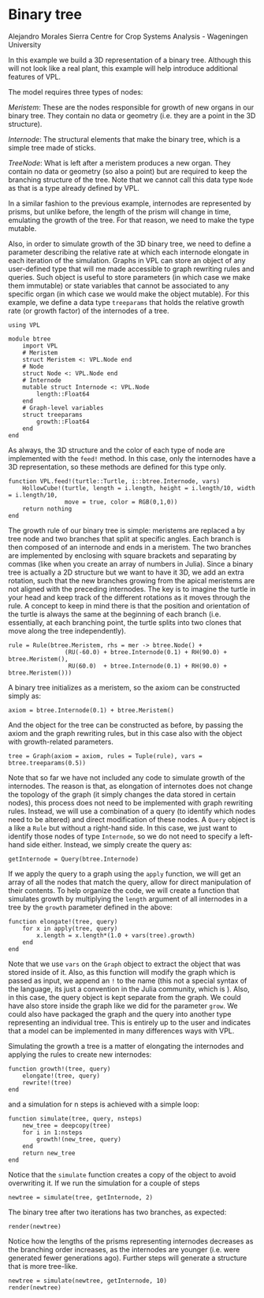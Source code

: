 
# Binary tree
Alejandro Morales Sierra 
Centre for Crop Systems Analysis - Wageningen University

In this example we build a 3D representation of a binary tree. Although this
will not look like a real plant, this example will help introduce additional
features of VPL.

The model requires three types of nodes:

*Meristem*: These are the nodes responsible for growth of new organs in our
binary tree. They contain no data or geometry (i.e. they are a point in the 3D
structure).  

*Internode*: The structural elements that make the binary tree, which is a
simple tree made of sticks.  

*TreeNode*: What is left after a meristem produces a new organ. They contain no
data or geometry (so also a point) but are required to keep the branching
structure of the tree. Note that we cannot call this data type `Node` as that is
a type already defined by VPL.

In a similar fashion to the previous example, internodes are represented by
prisms, but unlike before, the length of the prism will change in time,
emulating the growth of the tree. For that reason, we need to make the type
mutable.

Also, in order to simulate growth of the 3D binary tree, we need to define a
parameter describing the relative rate at which each internode elongate in each
iteration of the simulation. Graphs in VPL can store an object of any
user-defined type that will me made accessible to graph rewriting rules and
queries. Such object is useful to store parameters (in which case we make them
immutable) or state variables that cannot be associated to any specific organ
(in which case we would make the object mutable). For this example, we define a
data type `treeparams` that holds the relative growth rate (or growth factor) of
the internodes of a tree.

```{julia}
using VPL

module btree
    import VPL
    # Meristem
    struct Meristem <: VPL.Node end
    # Node
    struct Node <: VPL.Node end
    # Internode
    mutable struct Internode <: VPL.Node
        length::Float64
    end
    # Graph-level variables
    struct treeparams
        growth::Float64
    end
end
```

As always, the 3D structure and the color of each type of node are implemented
with the `feed!` method. In this case, only the internodes have a 3D
representation, so these methods are defined for this type only.

```{julia}
function VPL.feed!(turtle::Turtle, i::btree.Internode, vars)
    HollowCube!(turtle, length = i.length, height = i.length/10, width = i.length/10, 
                move = true, color = RGB(0,1,0))
    return nothing
end
```

The growth rule of our binary tree is simple: meristems are replaced a by tree
node and two branches that split at specific angles. Each branch is then
composed of an internode and ends in a meristem. The two branches are
implemented by enclosing with square brackets and separating by commas (like
when you create an array of numbers in Julia). Since a binary tree is actually a
2D structure but we want to have it 3D, we add an extra rotation, such that the
new branches growing from the apical meristems are not aligned with the
preceding internodes. The key is to imagine the turtle in your head and keep
track of the different rotations as it moves through the rule. A concept to keep
in mind there is that the position and orientation of the turtle is always the
same at the beginning of each branch (i.e. essentially, at each branching point,
the turtle splits into two clones that move along the tree independently).

```{julia}
rule = Rule(btree.Meristem, rhs = mer -> btree.Node() + 
                (RU(-60.0) + btree.Internode(0.1) + RH(90.0) + btree.Meristem(), 
                 RU(60.0)  + btree.Internode(0.1) + RH(90.0) + btree.Meristem()))
```

A binary tree initializes as a meristem, so the axiom can be constructed simply
as:

```{julia}
axiom = btree.Internode(0.1) + btree.Meristem()
```

And the object for the tree can be constructed as before, by passing the axiom
and the graph rewriting rules, but in this case also with the object with
growth-related parameters.

```{julia}
tree = Graph(axiom = axiom, rules = Tuple(rule), vars = btree.treeparams(0.5))
```

Note that so far we have not included any code to simulate growth of the
internodes. The reason is that, as elongation of internotes does not change the
topology of the graph (it simply changes the data stored in certain nodes), this
process does not need to be implemented with graph rewriting rules. Instead, we
will use a combination of a query (to identify which nodes need to be altered)
and direct modification of these nodes. A `Query` object is a like a `Rule` but
without a right-hand side. In this case, we just want to identify those nodes of
type `Internode`, so we do not need to specify a left-hand side either. Instead,
we simply create the query as:

```{julia}
getInternode = Query(btree.Internode)
```

If we apply the query to a graph using the `apply` function, we will get an
array of all the nodes that match the query, allow for direct manipulation of
their contents. To help organize the code, we will create a function that
simulates growth by multiplying the `length` argument of all internodes in a
tree by the `growth` parameter defined in the above:

```{julia}
function elongate!(tree, query)
    for x in apply(tree, query)
        x.length = x.length*(1.0 + vars(tree).growth)
    end
end
```

Note that we use `vars` on the `Graph` object to extract the object that was
stored inside of it. Also, as this function will modify the graph which is
passed as input, we append an `!` to the name (this not a special syntax of the
language, its just a convention in the Julia community, which is ). Also, in
this case, the query object is kept separate from the graph. We could have also
store inside the graph like we did for the parameter `grow`. We could also have
packaged the graph and the query into another type representing an individual
tree. This is entirely up to the user and indicates that a model can be
implemented in many differences ways with VPL.

Simulating the growth a tree is a matter of elongating the internodes and
applying the rules to create new internodes:

```{julia}
function growth!(tree, query)
    elongate!(tree, query)
    rewrite!(tree)
end
```

and a simulation for n steps is achieved with a simple loop:

```{julia}
function simulate(tree, query, nsteps)
    new_tree = deepcopy(tree)
    for i in 1:nsteps
        growth!(new_tree, query)
    end
    return new_tree
end
```

Notice that the `simulate` function creates a copy of the object to avoid
overwriting it. If we run the simulation for a couple of steps

```{julia}
newtree = simulate(tree, getInternode, 2)
```

The binary tree after two iterations has two branches, as expected:

```{julia}
render(newtree)
```

Notice how the lengths of the prisms representing internodes decreases as the
branching order increases, as the internodes are younger (i.e. were generated
fewer generations ago). Further steps will generate a structure that is more
tree-like.

```{julia}
newtree = simulate(newtree, getInternode, 10)
render(newtree)
```